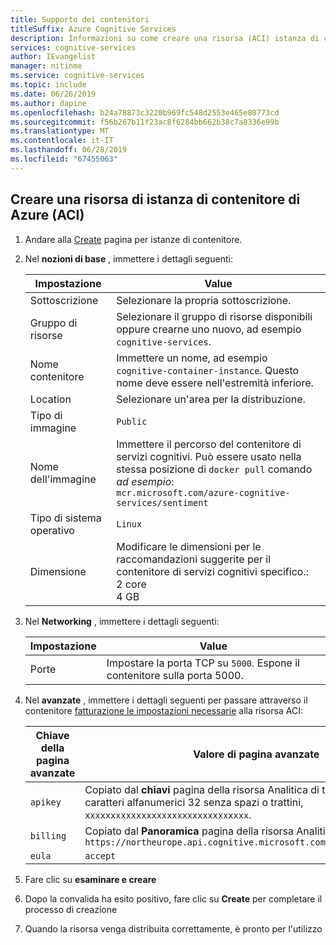 ```yaml
---
title: Supporto dei contenitori
titleSuffix: Azure Cognitive Services
description: Informazioni su come creare una risorsa (ACI) istanza di contenitore di azure.
services: cognitive-services
author: IEvangelist
manager: nitinme
ms.service: cognitive-services
ms.topic: include
ms.date: 06/26/2019
ms.author: dapine
ms.openlocfilehash: b24a78873c3220b969fc548d2553e465e80773cd
ms.sourcegitcommit: f56b267b11f23ac8f6284bb662b38c7a8336e99b
ms.translationtype: MT
ms.contentlocale: it-IT
ms.lasthandoff: 06/28/2019
ms.locfileid: "67455063"
---
```

## <a name="create-an-azure-container-instance-aci-resource"></a>Creare una risorsa di istanza di contenitore di Azure (ACI)

1. Andare alla [Create](https://ms.portal.azure.com/#create/Microsoft.ContainerInstances) pagina per istanze di contenitore.

2. Nel **nozioni di base** , immettere i dettagli seguenti:

    |Impostazione|Value|
    |--|--|
    |Sottoscrizione|Selezionare la propria sottoscrizione.|
    |Gruppo di risorse|Selezionare il gruppo di risorse disponibili oppure crearne uno nuovo, ad esempio `cognitive-services`.|
    |Nome contenitore|Immettere un nome, ad esempio `cognitive-container-instance`. Questo nome deve essere nell'estremità inferiore.|
    |Location|Selezionare un'area per la distribuzione.|
    |Tipo di immagine|`Public`|
    |Nome dell'immagine|Immettere il percorso del contenitore di servizi cognitivi. Può essere usato nella stessa posizione di `docker pull` comando _ad esempio_: <br>`mcr.microsoft.com/azure-cognitive-services/sentiment`|
    |Tipo di sistema operativo|`Linux`|
    |Dimensione|Modificare le dimensioni per le raccomandazioni suggerite per il contenitore di servizi cognitivi specifico.:<br>2 core<br>4 GB

3. Nel **Networking** , immettere i dettagli seguenti:

    |Impostazione|Value|
    |--|--|
    |Porte|Impostare la porta TCP su `5000`. Espone il contenitore sulla porta 5000.|

4. Nel **avanzate** , immettere i dettagli seguenti per passare attraverso il contenitore [fatturazione le impostazioni necessarie](https://docs.microsoft.com/azure/cognitive-services/text-analytics/how-tos/text-analytics-how-to-install-containers#billing-arguments) alla risorsa ACI:

    |Chiave della pagina avanzate|Valore di pagina avanzate|
    |--|--|
    |`apikey`|Copiato dal **chiavi** pagina della risorsa Analitica di testo. È una stringa di caratteri alfanumerici 32 senza spazi o trattini, `xxxxxxxxxxxxxxxxxxxxxxxxxxxxxxxx`.|
    |`billing`|Copiato dal **Panoramica** pagina della risorsa Analitica di testo. Esempio: `https://northeurope.api.cognitive.microsoft.com/text/analytics/v2.0`|
    |`eula`|`accept`|

1. Fare clic su **esaminare e creare**
1. Dopo la convalida ha esito positivo, fare clic su **Create** per completare il processo di creazione
1. Quando la risorsa venga distribuita correttamente, è pronto per l'utilizzo